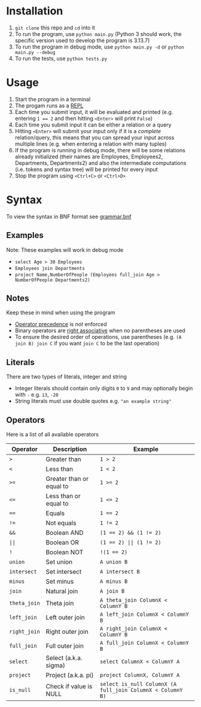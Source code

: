 # Installation
1. `git clone` this repo and `cd` into it
2. To run the program, use `python main.py` (Python 3 should work, the specific version used to develop the program is 3.13.7)
3. To run the program in debug mode, use `python main.py -d` or `python main.py --debug`
4. To run the tests, use `python tests.py`

# Usage
1. Start the program in a terminal
2. The progam runs as a [REPL](https://en.wikipedia.org/wiki/Read%E2%80%93eval%E2%80%93print_loop)
3. Each time you submit input, it will be evaluated and printed (e.g. entering `1 == 2` and then hitting `<Enter>` will print `False`)
4. Each time you submit input it can be either a relation or a query
5. Hitting `<Enter>` will submit your input only if it is a *complete* relation/query, this means that you can spread your input across multiple lines (e.g. when entering a relation with many tuples)
6. If the program is running in debug mode, there will be some relations already initialized (their names are Employees, Employees2, Departments, Departments2) and also the intermediate computations (i.e. tokens and syntax tree) will be printed for every input
7. Stop the program using `<Ctrl+C>` or `<Ctrl+D>`

# Syntax
To view the syntax in BNF format see [grammar.bnf](grammar.bnf)

## Examples
Note: These examples will work in debug mode
- `select Age > 30 Employees`
- `Employees join Departments`
- `project Name,NumberOfPeople (Employees full_join Age > NumberOfPeople Departments2)`

## Notes
Keep these in mind when using the program
- [Operator precedence](https://en.wikipedia.org/wiki/Order_of_operations#Programming_languages) is *not* enforced
- Binary operators are [right associative](https://en.wikipedia.org/wiki/Operator_associativity) when no parentheses are used
- To ensure the desired order of operations, use parentheses (e.g. `(A join B) join C` if you want `join C` to be the last operation)

## Literals
There are two types of literals, integer and string
- Integer literals should contain only digits `0` to `9` and may optionally begin with `-` e.g. `13`, `-20`
- String literals must use double quotes e.g. `"an example string"`

## Operators
Here is a list of all available operators

| Operator | Description | Example |
| --- | --- | --- |
| `>` | Greater than | `1 > 2` |
| `<` | Less than | `1 < 2` |
| `>=` | Greater than or equal to | `1 >= 2` |
| `<=` | Less than or equal to | `1 <= 2`|
| `==` | Equals | `1 == 2` |
| `!=` | Not equals | `1 != 2` |
| `&&` | Boolean AND | `(1 == 2) && (1 != 2)` |
| `\|\|` | Boolean OR | `(1 == 2) \|\| (1 != 2)` |
| `!` | Boolean NOT | `!(1 == 2)` |
| `union` | Set union | `A union B` |
| `intersect` | Set intersect | `A intersect B` |
| `minus` | Set minus | `A minus B` |
| `join` | Natural join | `A join B` |
| `theta_join` | Theta join | `A theta_join ColumnX < ColumnY B` |
| `left_join` | Left outer join | `A left_join ColumnX < ColumnY B` |
| `right_join` | Right outer join | `A right_join ColumnX < ColumnY B` |
| `full_join` | Full outer join | `A full_join ColumnX < ColumnY B` |
| `select` | Select (a.k.a. sigma) | `select ColumnX < ColumnY A` |
| `project` | Project (a.k.a. pi) | `project ColumnX, ColumnY A` |
| `is_null` | Check if value is NULL | `select is_null ColumnX (A full_join ColumnX < ColumnY B)` |
